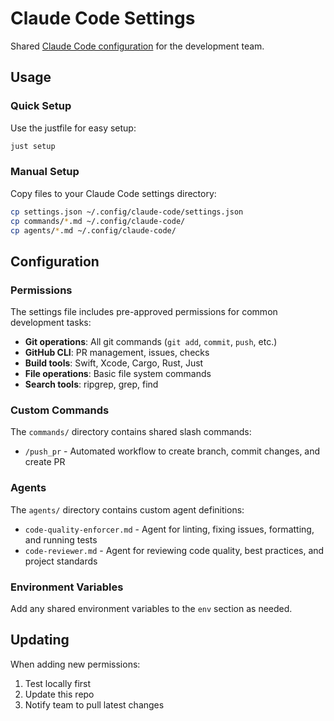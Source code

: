 # Claude Code Settings

Shared [Claude Code configuration](https://docs.anthropic.com/en/docs/claude-code/settings) for the development team.

## Usage

### Quick Setup

Use the justfile for easy setup:

```bash
just setup
```

### Manual Setup

Copy files to your Claude Code settings directory:

```bash
cp settings.json ~/.config/claude-code/settings.json
cp commands/*.md ~/.config/claude-code/
cp agents/*.md ~/.config/claude-code/
```

## Configuration

### Permissions

The settings file includes pre-approved permissions for common development tasks:

- **Git operations**: All git commands (`git add`, `commit`, `push`, etc.)
- **GitHub CLI**: PR management, issues, checks
- **Build tools**: Swift, Xcode, Cargo, Rust, Just
- **File operations**: Basic file system commands
- **Search tools**: ripgrep, grep, find

### Custom Commands

The `commands/` directory contains shared slash commands:

- `/push_pr` - Automated workflow to create branch, commit changes, and create PR

### Agents

The `agents/` directory contains custom agent definitions:

- `code-quality-enforcer.md` - Agent for linting, fixing issues, formatting, and running tests
- `code-reviewer.md` - Agent for reviewing code quality, best practices, and project standards

### Environment Variables

Add any shared environment variables to the `env` section as needed.

## Updating

When adding new permissions:
1. Test locally first
2. Update this repo
3. Notify team to pull latest changes
